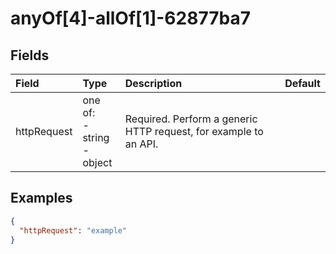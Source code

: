 
# anyOf[4]-allOf[1]-62877ba7



## Fields

Field | Type | Description | Default
:-- | :-- | :-- | :--
httpRequest | one of:<br/>- string<br/>- object | Required. Perform a generic HTTP request, for example to an API. | 

## Examples

```json
{
  "httpRequest": "example"
}
```
